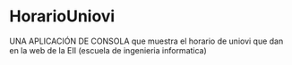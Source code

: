# HorarioUniovi

UNA APLICACIÓN DE CONSOLA que muestra el horario de uniovi que dan en la web de la EII (escuela de ingenieria informatica)
